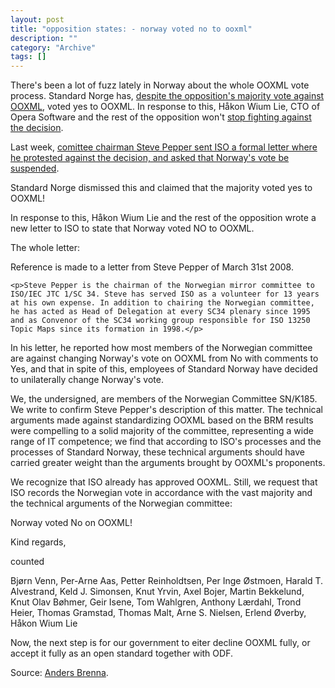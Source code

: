 ```yaml
--- 
layout: post 
title: "opposition states: - norway voted no to ooxml"
description: ""
category: "Archive"
tags: []
---  
```

<p>There's been a lot of fuzz lately in Norway about the whole OOXML vote process. Standard Norge has, <a href="http://phun-ky.net/2008/03/norway-says-yes-to-ooxml-despite-protests">despite the opposition's majority vote against OOXML</a>, voted yes to OOXML. In response to this, Håkon Wium Lie, CTO of Opera Software and the rest of the opposition won't <a href="http://blog.abrenna.com/norwegian-ooxml-vote-did-not-tip-ballot/">stop fighting against the decision</a>.</p><p>Last week, <a href="http://blog.abrenna.com/formal-protest-against-norways-yes-to-ooxml/">comittee chairman Steve Pepper sent ISO a formal letter where he protested against the decision, and asked that Norway's vote be suspended</a>.</p><p>Standard Norge dismissed this and claimed that the majority voted yes to OOXML!</p><p>In response to this, Håkon Wium Lie and the rest of the opposition wrote a new letter to ISO to state that Norway voted NO to OOXML.</p><p>The whole letter:</p><div class="sitat">
<p>Reference is made to a letter from Steve Pepper of March 31st 2008.</p>

    <p>Steve Pepper is the chairman of the Norwegian mirror committee to ISO/IEC JTC 1/SC 34. Steve has served ISO as a volunteer for 13 years at his own expense. In addition to chairing the Norwegian committee, he has acted as Head of Delegation at every SC34 plenary since 1995 and as Convenor of the SC34 working group responsible for ISO 13250 Topic Maps since its formation in 1998.</p>

  <p>  In his letter, he reported how most members of the Norwegian committee are against changing Norway's vote on OOXML from No with comments to Yes, and that in spite of this, employees of Standard Norway have decided to unilaterally change Norway's vote.</p>

  <p>  We, the undersigned, are members of the Norwegian Committee SN/K185. We write to confirm Steve Pepper's description of this matter. The technical arguments made against standardizing OOXML based on the BRM results were compelling to a solid majority of the committee, representing a wide range of IT competence; we find that according to ISO's processes and the processes of Standard Norway, these technical arguments should have carried greater weight than the arguments brought by OOXML's proponents.</p>

  <p>  We recognize that ISO already has approved OOXML. Still, we request that ISO records the Norwegian vote in accordance with the vast majority and the technical arguments of the Norwegian committee:</p>
   <p> Norway voted No on OOXML!</p>

  <p>  Kind regards,</p>

   <p> counted</p>

   <p> Bjørn Venn, Per-Arne Aas, Petter Reinholdtsen, Per Inge Østmoen, Harald T. Alvestrand, Keld J. Simonsen, Knut Yrvin, Axel Bojer, Martin Bekkelund, Knut Olav Bøhmer, Geir Isene, Tom Wahlgren, Anthony Lærdahl, Trond Heier, Thomas Gramstad, Thomas Malt, Arne S. Nielsen, Erlend Øverby, Håkon Wium Lie</p>
   </div>
<p>Now, the next step is for our government  to eiter decline OOXML fully, or accept it fully as an open standard together with ODF. </p>
<p>Source: <a href="http://blog.abrenna.com/">Anders Brenna</a>.</p>